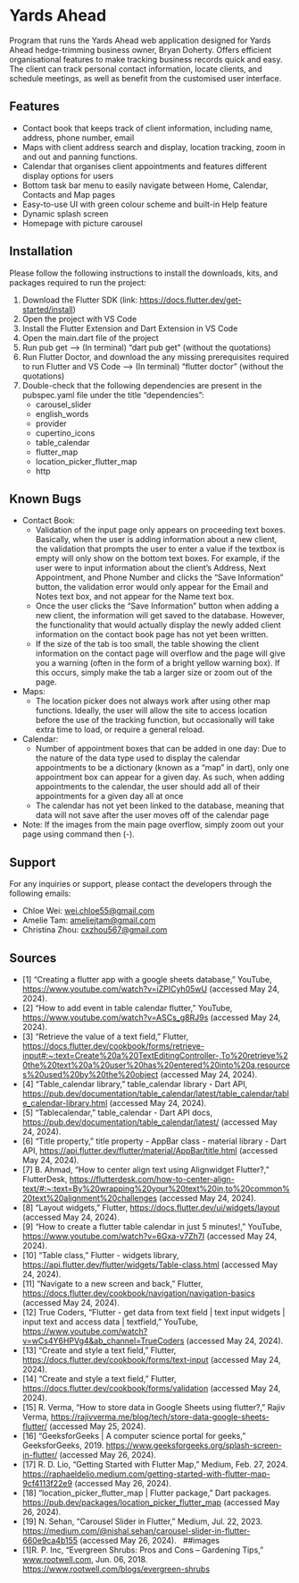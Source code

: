 # Yards Ahead
Program that runs the Yards Ahead web application designed for Yards Ahead hedge-trimming business owner, Bryan Doherty. Offers efficient organisational features to make tracking business records quick and easy. The client can track personal contact information, locate clients, and schedule meetings, as well as benefit from the customised user interface. 


## Features
- Contact book that keeps track of client information, including name, address, phone number, email 
- Maps with client address search and display, location tracking, zoom in and out and panning functions.
- Calendar that organises client appointments and features different display options for users
- Bottom task bar menu to easily navigate between Home, Calendar, Contacts and Map pages
- Easy-to-use UI with green colour scheme and built-in Help feature
- Dynamic splash screen
- Homepage with picture carousel


## Installation
Please follow the following instructions to install the downloads, kits, and packages required to run the project:
1. Download the Flutter SDK (link: https://docs.flutter.dev/get-started/install)
2. Open the project with VS Code
3. Install the Flutter Extension and Dart Extension in VS Code
4. Open the main.dart file of the project
5. Run pub get --> (In terminal) “dart pub get” (without the quotations)
7. Run Flutter Doctor, and download the any missing prerequisites required to run Flutter and VS Code --> (In terminal) “flutter doctor” (without the quotations)
8. Double-check that the following dependencies are present in the pubspec.yaml file under the title “dependencies”:
    - carousel_slider
    - english_words
    - provider
    - cupertino_icons
    - table_calendar
    - flutter_map
    - location_picker_flutter_map
    - http


## Known Bugs
- Contact Book:
    - Validation of the input page only appears on proceeding text boxes. Basically, when the user is adding information about a new client, the validation that prompts the user to enter a value if the textbox is empty will only show on the bottom text boxes. For example, if the user were to input information about the client’s Address, Next Appointment, and Phone Number and clicks the “Save Information” button, the validation error would only appear for the Email and Notes text box, and not appear for the Name text box. 
    - Once the user clicks the “Save Information” button when adding a new client, the information will get saved to the database. However, the functionality that would actually display the newly added client information on the contact book page has not yet been written.  
    - If the size of the tab is too small, the table showing the client information on the contact page will overflow and the page will give you a warning (often in the form of a bright yellow warning box). If this occurs, simply make the tab a larger size or zoom out of the page. 
- Maps: 
    - The location picker does not always work after using other map functions. Ideally, the user will allow the site to access location before the use of the tracking function, but occasionally will take extra time to load, or require a general reload.
- Calendar:
    - Number of appointment boxes that can be added in one day: Due to the nature of the data type used to display the calendar appointments to be a dictionary (known as a “map” in dart), only one appointment box can appear for a given day. As such, when adding appointments to the calendar, the user should add all of their appointments for a given day all at once
    - The calendar has not yet been linked to the database, meaning that data will not save after the user moves off of the calendar page
- Note: If the images from the main page overflow, simply zoom out your page using command then (-). 


## Support
For any inquiries or support, please contact the developers through the following emails:
- Chloe Wei: wei.chloe55@gmail.com 
- Amelie Tam: ameliejtam@gmail.com 
- Christina Zhou: cxzhou567@gmail.com 


## Sources
- [1] “Creating a flutter app with a google sheets database,” YouTube, https://www.youtube.com/watch?v=iZPICyh05wU (accessed May 24, 2024). 
- [2] “How to add event in table calendar flutter,” YouTube, https://www.youtube.com/watch?v=ASCs_g8RJ9s (accessed May 24, 2024). 
- [3] “Retrieve the value of a text field,” Flutter, https://docs.flutter.dev/cookbook/forms/retrieve-input#:~:text=Create%20a%20TextEditingController-,To%20retrieve%20the%20text%20a%20user%20has%20entered%20into%20a,resources%20used%20by%20the%20object (accessed May 24, 2024). 
- [4] “Table_calendar library,” table_calendar library - Dart API, https://pub.dev/documentation/table_calendar/latest/table_calendar/table_calendar-library.html (accessed May 24, 2024). 
- [5] “Tablecalendar,” table_calendar - Dart API docs, https://pub.dev/documentation/table_calendar/latest/ (accessed May 24, 2024). 
- [6] “Title property,” title property - AppBar class - material library - Dart API, https://api.flutter.dev/flutter/material/AppBar/title.html (accessed May 24, 2024). 
- [7] B. Ahmad, “How to center align text using Alignwidget Flutter?,” FlutterDesk, https://flutterdesk.com/how-to-center-align-text/#:~:text=By%20wrapping%20your%20text%20in,to%20common%20text%20alignment%20challenges (accessed May 24, 2024). 
- [8] “Layout widgets,” Flutter, https://docs.flutter.dev/ui/widgets/layout (accessed May 24, 2024). 
- [9] “How to create a flutter table calendar in just 5 minutes!,” YouTube, https://www.youtube.com/watch?v=6Gxa-v7Zh7I (accessed May 24, 2024). 
- [10] “Table class,” Flutter - widgets library, https://api.flutter.dev/flutter/widgets/Table-class.html (accessed May 24, 2024). 
- [11] “Navigate to a new screen and back,” Flutter, https://docs.flutter.dev/cookbook/navigation/navigation-basics (accessed May 24, 2024). 
- [12] True Coders, “Flutter - get data from text field | text input widgets | input text and access data | textfield,” YouTube, https://www.youtube.com/watch?v=wCs4Y6HPVg4&ab_channel=TrueCoders (accessed May 24, 2024). 
- [13] “Create and style a text field,” Flutter, https://docs.flutter.dev/cookbook/forms/text-input (accessed May 24, 2024). 
- [14] “Create and style a text field,” Flutter, https://docs.flutter.dev/cookbook/forms/validation (accessed May 24, 2024).   
- [15] R. Verma, “How to store data in Google Sheets using flutter?,” Rajiv Verma, https://rajivverma.me/blog/tech/store-data-google-sheets-flutter/ (accessed May 25, 2024). 
- [16] “GeeksforGeeks | A computer science portal for geeks,” GeeksforGeeks, 2019. https://www.geeksforgeeks.org/splash-screen-in-flutter/  (accessed May 26, 2024).
- [17] R. D. Lio, “Getting Started with Flutter Map,” Medium, Feb. 27, 2024. https://raphaeldelio.medium.com/getting-started-with-flutter-map-9cf4113f22e9 (accessed May 26, 2024).
- [18] “location_picker_flutter_map | Flutter package,” Dart packages. https://pub.dev/packages/location_picker_flutter_map (accessed May 26, 2024).
- [19] N. Sehan, “Carousel Slider in Flutter,” Medium, Jul. 22, 2023. https://medium.com/@nishal.sehan/carousel-slider-in-flutter-660e9ca4b155 (accessed May 26, 2024).
‌
‌
‌##images
- [1]R. P. Inc, “Evergreen Shrubs: Pros and Cons – Gardening Tips,” www.rootwell.com, Jun. 06, 2018. https://www.rootwell.com/blogs/evergreen-shrubs
‌


